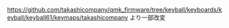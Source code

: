 https://github.com/takashicompany/qmk_firmware/tree/keyball/keyboards/keyball/keyball61/keymaps/takashicompany
より一部改変
